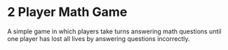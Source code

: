 # 2 Player Math Game

A simple game in which players take turns answering math questions until one player has lost all lives by answering questions incorrectly.